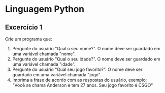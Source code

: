 # Linguagem Python
## Excercício 1

Crie um programa que:

1. Pergunte do usuário "Qual o seu nome?". O nome deve ser guardado em uma variável chamada "nome".
2. Pergunte do usuário "Qual o seu idade?". O nome deve ser guardado em uma variável chamada "idade".
3. Pergunte do usuário "Qual seu jogo favorito?". O nome deve ser guardado em uma variável chamada "jogo".
4. Imprima a frase de acordo com as respostas do usuário, exemplo: "Você se chama Anderson e tem 27 anos. Seu jogo favorito é CSGO"
